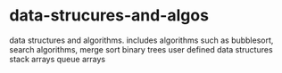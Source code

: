 # data-strucures-and-algos
data structures and algorithms. includes algorithms such as bubblesort, search algorithms, merge sort
binary trees
user defined data structures 
stack arrays 
queue arrays

